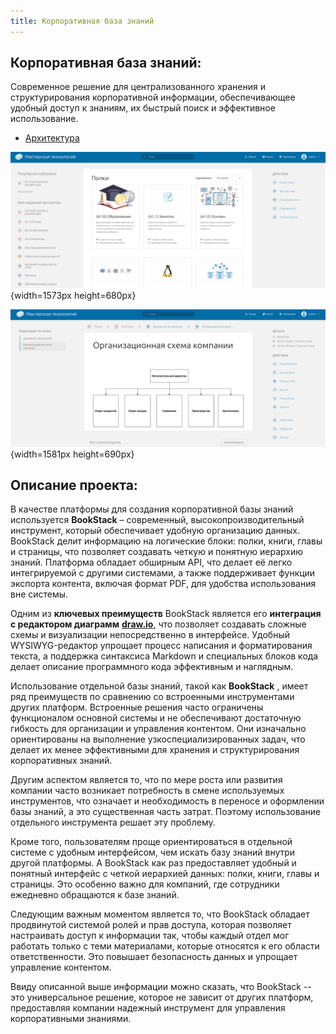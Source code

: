 ```yaml
---
title: Корпоративная база знаний
---
```


## **Корпоративная база знаний:**

Современное решение для централизованного хранения и структурирования корпоративной информации, обеспечивающее удобный доступ к знаниям, их быстрый поиск и эффективное использование.

-  [Архитектура](./arch)

![](./readme-2.png){width=1573px height=680px}



![](./readme.png){width=1581px height=690px}

## **Описание проекта:**

В качестве платформы для создания корпоративной базы знаний используется **BookStack** – современный, высокопроизводительный инструмент, который обеспечивает удобную организацию данных. BookStack делит информацию на логические блоки: полки, книги, главы и страницы, что позволяет создавать четкую и понятную иерархию знаний. Платформа обладает обширным API, что делает её легко интегрируемой с другими системами, а также поддерживает функции экспорта контента, включая формат PDF, для удобства использования вне системы.

Одним из **ключевых преимуществ** BookStack является его **интеграция с редактором диаграмм** [**draw.io**](http://draw.io), что позволяет создавать сложные схемы и визуализации непосредственно в интерфейсе. Удобный WYSIWYG-редактор упрощает процесс написания и форматирования текста, а поддержка синтаксиса Markdown и специальных блоков кода делает описание программного кода эффективным и наглядным.

Использование отдельной базы знаний, такой как **BookStack** , имеет ряд преимуществ по сравнению со встроенными инструментами других платформ. Встроенные решения часто ограничены функционалом основной системы и не обеспечивают достаточную гибкость для организации и управления контентом. Они изначально ориентированы на выполнение узкоспециализированных задач, что делает их менее эффективными для хранения и структурирования корпоративных знаний.

Другим аспектом является то, что по мере роста или развития компании часто возникает потребность в смене используемых инструментов, что означает и необходимость в переносе и оформлении базы знаний, а это существенная часть затрат. Поэтому использование отдельного инструмента решает эту проблему.

Кроме того, пользователям проще ориентироваться в отдельной системе с удобным интерфейсом, чем искать базу знаний внутри другой платформы. А BookStack как раз предоставляет удобный и понятный интерфейс с четкой иерархией данных: полки, книги, главы и страницы. Это особенно важно для компаний, где сотрудники ежедневно обращаются к базе знаний.

Следующим важным моментом является то, что BookStack обладает продвинутой системой ролей и прав доступа, которая позволяет настраивать доступ к информации так, чтобы каждый отдел мог работать только с теми материалами, которые относятся к его области ответственности. Это повышает безопасность данных и упрощает управление контентом.

Ввиду описанной выше информации можно сказать, что BookStack -- это универсальное решение, которое не зависит от других платформ, предоставляя компании надежный инструмент для управления корпоративными знаниями.